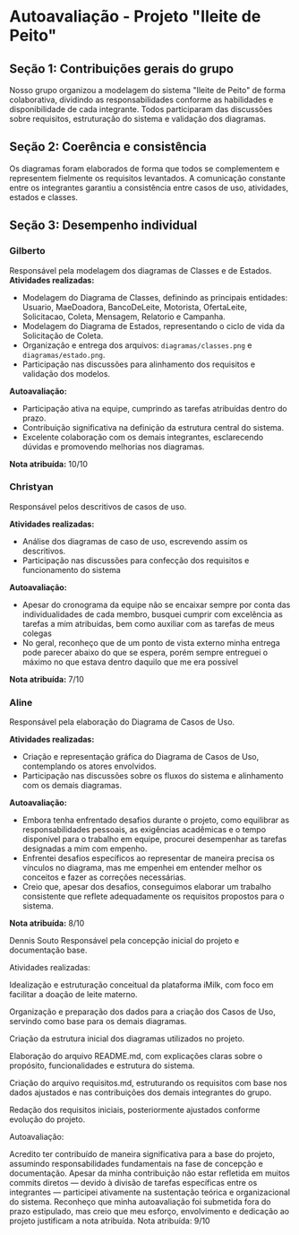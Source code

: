 # Autoavaliação - Projeto "Ileite de Peito"

## Seção 1: Contribuições gerais do grupo
Nosso grupo organizou a modelagem do sistema "Ileite de Peito" de forma colaborativa, dividindo as responsabilidades conforme as habilidades e disponibilidade de cada integrante. Todos participaram das discussões sobre requisitos, estruturação do sistema e validação dos diagramas.

## Seção 2: Coerência e consistência
Os diagramas foram elaborados de forma que todos se complementem e representem fielmente os requisitos levantados. A comunicação constante entre os integrantes garantiu a consistência entre casos de uso, atividades, estados e classes.

## Seção 3: Desempenho individual

### Gilberto
Responsável pela modelagem dos diagramas de Classes e de Estados.  
**Atividades realizadas:**
- Modelagem do Diagrama de Classes, definindo as principais entidades: Usuario, MaeDoadora, BancoDeLeite, Motorista, OfertaLeite, Solicitacao, Coleta, Mensagem, Relatorio e Campanha.
- Modelagem do Diagrama de Estados, representando o ciclo de vida da Solicitação de Coleta.
- Organização e entrega dos arquivos: `diagramas/classes.png` e `diagramas/estado.png`.
- Participação nas discussões para alinhamento dos requisitos e validação dos modelos.

**Autoavaliação:**  
- Participação ativa na equipe, cumprindo as tarefas atribuídas dentro do prazo.
- Contribuição significativa na definição da estrutura central do sistema.
- Excelente colaboração com os demais integrantes, esclarecendo dúvidas e promovendo melhorias nos diagramas.

**Nota atribuída:** 10/10


### Christyan
Responsável pelos descritivos de casos de uso.

**Atividades realizadas:**
- Análise dos diagramas de caso de uso, escrevendo assim os descritivos.
- Participação nas discussões para confecção dos requisitos e funcionamento do sistema

**Autoavaliação:**
- Apesar do cronograma da equipe não se encaixar sempre por conta das individualidades de cada membro, busquei cumprir com excelência as tarefas a mim atribuidas, bem como auxiliar com as tarefas de meus colegas
- No geral, reconheço que de um ponto de vista externo minha entrega pode parecer abaixo do que se espera, porém sempre entreguei o máximo no que estava dentro daquilo que me era possível

**Nota atribuída:** 7/10

### Aline 
Responsável pela elaboração do Diagrama de Casos de Uso.

**Atividades realizadas:**
- Criação e representação gráfica do Diagrama de Casos de Uso, contemplando os atores envolvidos.
- Participação nas discussões sobre os fluxos do sistema e alinhamento com os demais diagramas.
  
**Autoavaliação:**
- Embora tenha enfrentado desafios durante o projeto, como equilibrar as responsabilidades pessoais, as exigências acadêmicas e o tempo disponível para o trabalho em equipe, procurei desempenhar as tarefas designadas a mim com empenho.
- Enfrentei desafios específicos ao representar de maneira precisa os vínculos no diagrama, mas me empenhei em entender melhor os conceitos e fazer as correções necessárias.
- Creio que, apesar dos desafios, conseguimos elaborar um trabalho consistente que reflete adequadamente os requisitos propostos para o sistema.

**Nota atribuída:** 8/10


Dennis Souto
Responsável pela concepção inicial do projeto e documentação base.

Atividades realizadas:

Idealização e estruturação conceitual da plataforma iMilk, com foco em facilitar a doação de leite materno.

Organização e preparação dos dados para a criação dos Casos de Uso, servindo como base para os demais diagramas.

Criação da estrutura inicial dos diagramas utilizados no projeto.

Elaboração do arquivo README.md, com explicações claras sobre o propósito, funcionalidades e estrutura do sistema.

Criação do arquivo requisitos.md, estruturando os requisitos com base nos dados ajustados e nas contribuições dos demais integrantes do grupo.

Redação dos requisitos iniciais, posteriormente ajustados conforme evolução do projeto.

Autoavaliação:

Acredito ter contribuído de maneira significativa para a base do projeto, assumindo responsabilidades fundamentais na fase de concepção e documentação. Apesar da minha contribuição não estar refletida em muitos commits diretos — devido à divisão de tarefas específicas entre os integrantes — participei ativamente na sustentação teórica e organizacional do sistema.
Reconheço que minha autoavaliação foi submetida fora do prazo estipulado, mas creio que meu esforço, envolvimento e dedicação ao projeto justificam a nota atribuída.
Nota atribuída: 9/10




